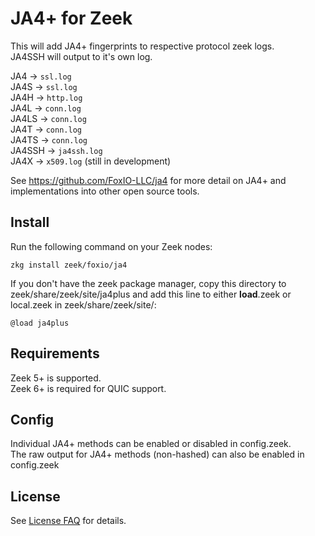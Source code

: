 # JA4+ for Zeek
This will add JA4+ fingerprints to respective protocol zeek logs.  
JA4SSH will output to it's own log.  

JA4 &rarr; ```ssl.log```  
JA4S &rarr; ```ssl.log```  
JA4H &rarr; ```http.log```  
JA4L &rarr; ```conn.log```  
JA4LS &rarr; ```conn.log```  
JA4T &rarr; ```conn.log```  
JA4TS &rarr; ```conn.log```  
JA4SSH &rarr; ```ja4ssh.log```  
JA4X &rarr; ```x509.log``` (still in development)  

See https://github.com/FoxIO-LLC/ja4 for more detail on JA4+ and implementations into other open source tools.

## Install
Run the following command on your Zeek nodes:
```
zkg install zeek/foxio/ja4
```

If you don't have the zeek package manager, copy this directory to zeek/share/zeek/site/ja4plus and add this line to either __load__.zeek or local.zeek in zeek/share/zeek/site/:
```
@load ja4plus
```

## Requirements
Zeek 5+ is supported.  
Zeek 6+ is required for QUIC support.  

## Config
Individual JA4+ methods can be enabled or disabled in config.zeek.  
The raw output for JA4+ methods (non-hashed) can also be enabled in config.zeek

## License
See [License FAQ](https://github.com/FoxIO-LLC/ja4/blob/main/License%20FAQ.md) for details.
